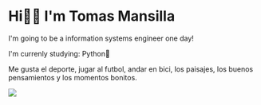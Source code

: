 <h1>Hi👋🏼 I'm Tomas Mansilla</h1>

<p>I'm going to be a information systems engineer one day!</p>
<p>I'm currenly studying: Python🐍</p>

<p>Me gusta el deporte, jugar al futbol, andar en bici, los paisajes, los buenos pensamientos y los momentos bonitos.</p>
<img src='https://s3.us-west-2.amazonaws.com/secure.notion-static.com/af18432d-4510-44ba-a8eb-4b4859d098dc/gradienta-LeG68PrXA6Y-unsplash_2.jpg?X-Amz-Algorithm=AWS4-HMAC-SHA256&X-Amz-Credential=AKIAT73L2G45O3KS52Y5%2F20210813%2Fus-west-2%2Fs3%2Faws4_request&X-Amz-Date=20210813T184733Z&X-Amz-Expires=86400&X-Amz-Signature=c7042f3ef34ac592c09e3581a2226daa9ae920ab168b8cb017d08af5fd06a277&X-Amz-SignedHeaders=host&response-content-disposition=filename%20%3D%22gradienta-LeG68PrXA6Y-unsplash_2.jpg%22'>
